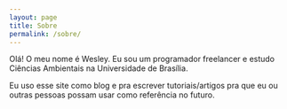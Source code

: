 ```yaml
---
layout: page
title: Sobre
permalink: /sobre/
---
```


Olá! O meu nome é Wesley. Eu sou um programador freelancer e estudo Ciências Ambientais na Universidade de Brasília.

Eu uso esse site como blog e pra escrever tutoriais/artigos pra que eu ou outras pessoas possam usar como referência no futuro.
